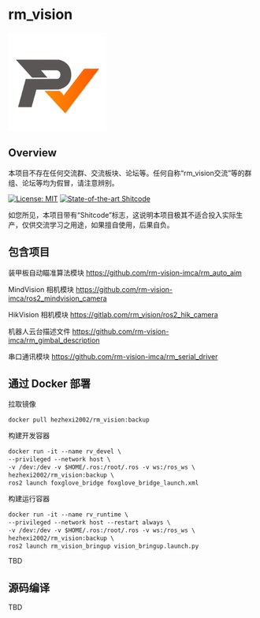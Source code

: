 # rm_vision

<img src="docs/rm_vision.svg" alt="rm_vision" width="200" height="200">

## Overview

本项目不存在任何交流群、交流板块、论坛等。任何自称“rm_vision交流”等的群组、论坛等均为假冒，请注意辨别。

[![License: MIT](https://img.shields.io/badge/License-MIT-blue.svg)](https://opensource.org/licenses/MIT)
[![State-of-the-art Shitcode](https://img.shields.io/static/v1?label=State-of-the-art&message=Shitcode&color=7B5804)](https://github.com/trekhleb/state-of-the-art-shitcode)

如您所见，本项目带有“Shitcode”标志，这说明本项目极其不适合投入实际生产，仅供交流学习之用途，如果擅自使用，后果自负。

## 包含项目

装甲板自动瞄准算法模块 https://github.com/rm-vision-imca/rm_auto_aim

MindVision 相机模块 https://github.com/rm-vision-imca/ros2_mindvision_camera

HikVision 相机模块 https://gitlab.com/rm_vision/ros2_hik_camera

机器人云台描述文件 https://github.com/rm-vision-imca/rm_gimbal_description

串口通讯模块 https://github.com/rm-vision-imca/rm_serial_driver


## 通过 Docker 部署

拉取镜像

```
docker pull hezhexi2002/rm_vision:backup
```

构建开发容器

```
docker run -it --name rv_devel \
--privileged --network host \
-v /dev:/dev -v $HOME/.ros:/root/.ros -v ws:/ros_ws \
hezhexi2002/rm_vision:backup \
ros2 launch foxglove_bridge foxglove_bridge_launch.xml
```

构建运行容器

```
docker run -it --name rv_runtime \
--privileged --network host --restart always \
-v /dev:/dev -v $HOME/.ros:/root/.ros -v ws:/ros_ws \
hezhexi2002/rm_vision:backup \
ros2 launch rm_vision_bringup vision_bringup.launch.py
```

TBD

## 源码编译

TBD
